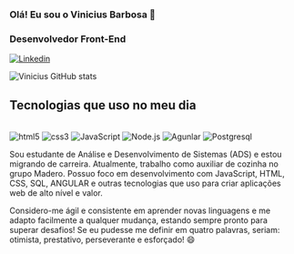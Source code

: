 
### Olá! Eu sou o Vinicius Barbosa 👋

### Desenvolvedor Front-End

[![Linkedin](https://img.shields.io/badge/LinkedIn-0077B5?style=for-the-badge&logo=linkedin&logoColor=white)](https://www.linkedin.com/in/vinicius-barbosa-soares/)

![Vinicius GitHub stats](https://github-readme-stats.vercel.app/api?username=Viniciusvbss&show_icons=true&theme=radical)

## Tecnologias que uso no meu dia

<div style="display: inline-block"></br>
    <img style="text-align: center" alt="html5" src="https://img.shields.io/badge/HTML5-E34F26?style=for-the-badge&logo=html5&logoColor=white">
    <img style="text-align: center" alt="css3" src="https://img.shields.io/badge/CSS3-1572B6?style=for-the-badge&logo=css3&logoColor=white">
    <img style="text-align: center" alt="JavaScript" src="https://img.shields.io/badge/JavaScript-F7DF1E?style=for-the-badge&logo=javascript&logoColor=black">
    <img style="text-align: center" alt="Node.js" src="https://img.shields.io/badge/Node.js-43853D?style=for-the-badge&logo=node.js&logoColor=white">
    <img style="text-align: center" alt="Agunlar" src="https://img.shields.io/badge/Angular-DD0031?style=for-the-badge&logo=angular&logoColor=white">
    <img style="text-align: center" alt="Postgresql" src="https://img.shields.io/badge/PostgreSQL-316192?style=for-the-badge&logo=postgresql&logoColor=white">
</div>
</br>

Sou estudante de Análise e Desenvolvimento de Sistemas (ADS) e estou migrando de carreira. Atualmente, trabalho como auxiliar de cozinha no grupo Madero. Possuo foco em desenvolvimento com JavaScript, HTML, CSS, SQL, ANGULAR e outras tecnologias que uso para criar aplicações web de alto nível e valor.

Considero-me ágil e consistente em aprender novas linguagens e me adapto facilmente a qualquer mudança, estando sempre pronto para superar desafios! Se eu pudesse me definir em quatro palavras, seriam: otimista, prestativo, perseverante e esforçado! 😄
